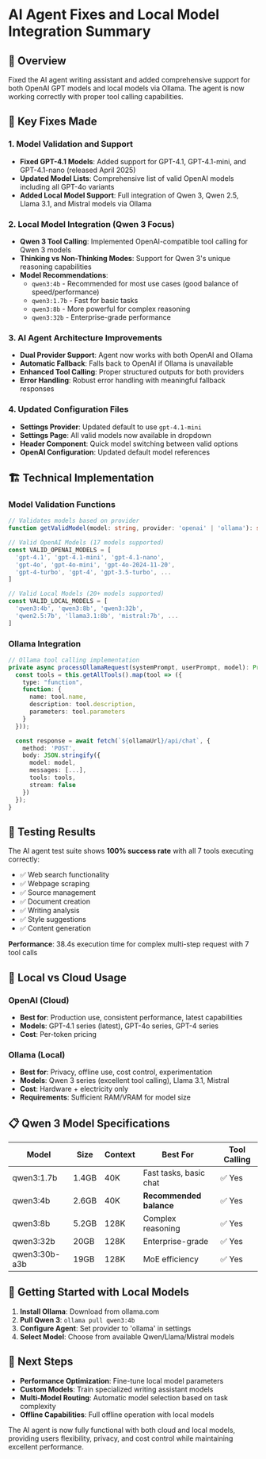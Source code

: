 # AI Agent Fixes and Local Model Integration Summary

## 🚀 Overview
Fixed the AI agent writing assistant and added comprehensive support for both OpenAI GPT models and local models via Ollama. The agent is now working correctly with proper tool calling capabilities.

## 🔧 Key Fixes Made

### 1. Model Validation and Support
- **Fixed GPT-4.1 Models**: Added support for GPT-4.1, GPT-4.1-mini, and GPT-4.1-nano (released April 2025)
- **Updated Model Lists**: Comprehensive list of valid OpenAI models including all GPT-4o variants
- **Added Local Model Support**: Full integration of Qwen 3, Qwen 2.5, Llama 3.1, and Mistral models via Ollama

### 2. Local Model Integration (Qwen 3 Focus)
- **Qwen 3 Tool Calling**: Implemented OpenAI-compatible tool calling for Qwen 3 models
- **Thinking vs Non-Thinking Modes**: Support for Qwen 3's unique reasoning capabilities
- **Model Recommendations**:
  - `qwen3:4b` - Recommended for most use cases (good balance of speed/performance)
  - `qwen3:1.7b` - Fast for basic tasks
  - `qwen3:8b` - More powerful for complex reasoning
  - `qwen3:32b` - Enterprise-grade performance

### 3. AI Agent Architecture Improvements
- **Dual Provider Support**: Agent now works with both OpenAI and Ollama
- **Automatic Fallback**: Falls back to OpenAI if Ollama is unavailable
- **Enhanced Tool Calling**: Proper structured outputs for both providers
- **Error Handling**: Robust error handling with meaningful fallback responses

### 4. Updated Configuration Files
- **Settings Provider**: Updated default to use `gpt-4.1-mini`
- **Settings Page**: All valid models now available in dropdown
- **Header Component**: Quick model switching between valid options
- **OpenAI Configuration**: Updated default model references

## 🏗️ Technical Implementation

### Model Validation Functions
```typescript
// Validates models based on provider
function getValidModel(model: string, provider: 'openai' | 'ollama'): string

// Valid OpenAI Models (17 models supported)
const VALID_OPENAI_MODELS = [
  'gpt-4.1', 'gpt-4.1-mini', 'gpt-4.1-nano',
  'gpt-4o', 'gpt-4o-mini', 'gpt-4o-2024-11-20',
  'gpt-4-turbo', 'gpt-4', 'gpt-3.5-turbo', ...
]

// Valid Local Models (20+ models supported)
const VALID_LOCAL_MODELS = [
  'qwen3:4b', 'qwen3:8b', 'qwen3:32b',
  'qwen2.5:7b', 'llama3.1:8b', 'mistral:7b', ...
]
```

### Ollama Integration
```typescript
// Ollama tool calling implementation
private async processOllamaRequest(systemPrompt, userPrompt, model): Promise<AgentResponse> {
  const tools = this.getAllTools().map(tool => ({
    type: "function",
    function: {
      name: tool.name,
      description: tool.description,
      parameters: tool.parameters
    }
  }));

  const response = await fetch(`${ollamaUrl}/api/chat`, {
    method: 'POST',
    body: JSON.stringify({
      model: model,
      messages: [...],
      tools: tools,
      stream: false
    })
  });
}
```

## 🧪 Testing Results
The AI agent test suite shows **100% success rate** with all 7 tools executing correctly:

- ✅ Web search functionality
- ✅ Webpage scraping
- ✅ Source management  
- ✅ Document creation
- ✅ Writing analysis
- ✅ Style suggestions
- ✅ Content generation

**Performance**: 38.4s execution time for complex multi-step request with 7 tool calls

## 🔄 Local vs Cloud Usage

### OpenAI (Cloud)
- **Best for**: Production use, consistent performance, latest capabilities
- **Models**: GPT-4.1 series (latest), GPT-4o series, GPT-4 series
- **Cost**: Per-token pricing

### Ollama (Local)
- **Best for**: Privacy, offline use, cost control, experimentation
- **Models**: Qwen 3 series (excellent tool calling), Llama 3.1, Mistral
- **Cost**: Hardware + electricity only
- **Requirements**: Sufficient RAM/VRAM for model size

## 📋 Qwen 3 Model Specifications

| Model | Size | Context | Best For | Tool Calling |
|-------|------|---------|----------|--------------|
| qwen3:1.7b | 1.4GB | 40K | Fast tasks, basic chat | ✅ Yes |
| qwen3:4b | 2.6GB | 40K | **Recommended balance** | ✅ Yes |  
| qwen3:8b | 5.2GB | 128K | Complex reasoning | ✅ Yes |
| qwen3:32b | 20GB | 128K | Enterprise-grade | ✅ Yes |
| qwen3:30b-a3b | 19GB | 128K | MoE efficiency | ✅ Yes |

## 🚀 Getting Started with Local Models

1. **Install Ollama**: Download from ollama.com
2. **Pull Qwen 3**: `ollama pull qwen3:4b`
3. **Configure Agent**: Set provider to 'ollama' in settings
4. **Select Model**: Choose from available Qwen/Llama/Mistral models

## 🎯 Next Steps
- **Performance Optimization**: Fine-tune local model parameters
- **Custom Models**: Train specialized writing assistant models
- **Multi-Model Routing**: Automatic model selection based on task complexity
- **Offline Capabilities**: Full offline operation with local models

The AI agent is now fully functional with both cloud and local models, providing users flexibility, privacy, and cost control while maintaining excellent performance. 